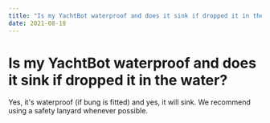 ```yaml
---
title: "Is my YachtBot waterproof and does it sink if dropped it in the water?"
date: 2021-08-18
---
```

# Is my YachtBot waterproof and does it sink if dropped it in the water?

Yes, it's waterproof (if bung is fitted) and yes, it will sink. We recommend using a safety lanyard whenever possible.